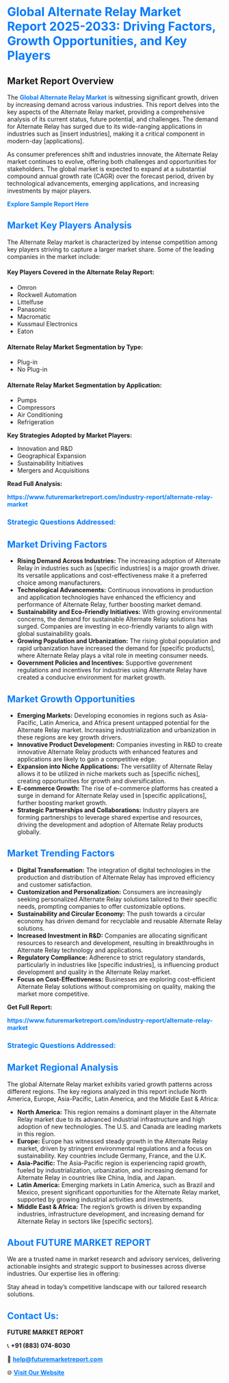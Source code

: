 <h1 style="color: #007BFF;">Global Alternate Relay Market Report 2025-2033: Driving Factors, Growth Opportunities, and Key Players</h1>

<section id="overview">
<h2>Market Report Overview</h2>
<p>The <a href="https://www.futuremarketreport.com/industry-report/alternate-relay-market" style="color: #007BFF; text-decoration: none;"><strong>Global Alternate Relay Market</strong></a> is witnessing significant growth, driven by increasing demand across various industries. This report delves into the key aspects of the Alternate Relay market, providing a comprehensive analysis of its current status, future potential, and challenges. The demand for Alternate Relay has surged due to its wide-ranging applications in industries such as [insert industries], making it a critical component in modern-day [applications].</p>
<p>As consumer preferences shift and industries innovate, the Alternate Relay market continues to evolve, offering both challenges and opportunities for stakeholders. The global market is expected to expand at a substantial compound annual growth rate (CAGR) over the forecast period, driven by technological advancements, emerging applications, and increasing investments by major players.</p>
</section>

<section id="overview">
<p><a href="https://www.futuremarketreport.com/request-sample/reportId=82004" style="color: #007BFF; text-decoration: none;"><strong>Explore Sample Report Here</strong></a></p>
</section>

<section id="key-players">
<h2 style="color: #007BFF;">Market Key Players Analysis</h2>
<p>The Alternate Relay market is characterized by intense competition among key players striving to capture a larger market share. Some of the leading companies in the market include:</p>
<h4>Key Players Covered in the Alternate Relay Report:</h4>
<ul><li>Omron</li><li>Rockwell Automation</li><li>Littelfuse</li><li>Panasonic</li><li>Macromatic</li><li>Kussmaul Electronics</li><li>Eaton</li></ul>
<h4>Alternate Relay Market Segmentation by Type:</h4>
<ul><li>Plug-in</li><li>No Plug-in</li></ul>

<h4>Alternate Relay Market Segmentation by Application:</h4>
<ul><li>Pumps</li><li>Compressors</li><li>Air Conditioning</li><li>Refrigeration</li></ul>
<p><strong>Key Strategies Adopted by Market Players:</strong></p>
<ul>
<li>Innovation and R&D</li>
<li>Geographical Expansion</li>
<li>Sustainability Initiatives</li>
<li>Mergers and Acquisitions</li>
</ul>
</section>

<section>
<p><strong>Read Full Analysis: </strong></p><a href="https://www.futuremarketreport.com/industry-report/alternate-relay-market" style="color: #007BFF; text-decoration: none;"><strong>https://www.futuremarketreport.com/industry-report/alternate-relay-market</strong></a>
<h3 style="color: #007BFF;">Strategic Questions Addressed:</h3>
</section>

<section id="driving-factors">
<h2 style="color: #007BFF;">Market Driving Factors</h2>
<ul>
<li><strong>Rising Demand Across Industries:</strong> The increasing adoption of Alternate Relay in industries such as [specific industries] is a major growth driver. Its versatile applications and cost-effectiveness make it a preferred choice among manufacturers.</li>
<li><strong>Technological Advancements:</strong> Continuous innovations in production and application technologies have enhanced the efficiency and performance of Alternate Relay, further boosting market demand.</li>
<li><strong>Sustainability and Eco-Friendly Initiatives:</strong> With growing environmental concerns, the demand for sustainable Alternate Relay solutions has surged. Companies are investing in eco-friendly variants to align with global sustainability goals.</li>
<li><strong>Growing Population and Urbanization:</strong> The rising global population and rapid urbanization have increased the demand for [specific products], where Alternate Relay plays a vital role in meeting consumer needs.</li>
<li><strong>Government Policies and Incentives:</strong> Supportive government regulations and incentives for industries using Alternate Relay have created a conducive environment for market growth.</li>
</ul>
</section>

<section id="growth-opportunities">
<h2 style="color: #007BFF;">Market Growth Opportunities</h2>
<ul>
<li><strong>Emerging Markets:</strong> Developing economies in regions such as Asia-Pacific, Latin America, and Africa present untapped potential for the Alternate Relay market. Increasing industrialization and urbanization in these regions are key growth drivers.</li>
<li><strong>Innovative Product Development:</strong> Companies investing in R&D to create innovative Alternate Relay products with enhanced features and applications are likely to gain a competitive edge.</li>
<li><strong>Expansion into Niche Applications:</strong> The versatility of Alternate Relay allows it to be utilized in niche markets such as [specific niches], creating opportunities for growth and diversification.</li>
<li><strong>E-commerce Growth:</strong> The rise of e-commerce platforms has created a surge in demand for Alternate Relay used in [specific applications], further boosting market growth.</li>
<li><strong>Strategic Partnerships and Collaborations:</strong> Industry players are forming partnerships to leverage shared expertise and resources, driving the development and adoption of Alternate Relay products globally.</li>
</ul>
</section>

<section id="trending-factors">
<h2 style="color: #007BFF;">Market Trending Factors</h2>
<ul>
<li><strong>Digital Transformation:</strong> The integration of digital technologies in the production and distribution of Alternate Relay has improved efficiency and customer satisfaction.</li>
<li><strong>Customization and Personalization:</strong> Consumers are increasingly seeking personalized Alternate Relay solutions tailored to their specific needs, prompting companies to offer customizable options.</li>
<li><strong>Sustainability and Circular Economy:</strong> The push towards a circular economy has driven demand for recyclable and reusable Alternate Relay solutions.</li>
<li><strong>Increased Investment in R&D:</strong> Companies are allocating significant resources to research and development, resulting in breakthroughs in Alternate Relay technology and applications.</li>
<li><strong>Regulatory Compliance:</strong> Adherence to strict regulatory standards, particularly in industries like [specific industries], is influencing product development and quality in the Alternate Relay market.</li>
<li><strong>Focus on Cost-Effectiveness:</strong> Businesses are exploring cost-efficient Alternate Relay solutions without compromising on quality, making the market more competitive.</li>
</ul>
</section>

<section>
<p><strong>Get Full Report: </strong></p><a href="https://www.futuremarketreport.com/industry-report/alternate-relay-market" style="color: #007BFF; text-decoration: none;"><strong>https://www.futuremarketreport.com/industry-report/alternate-relay-market</strong></a>
<h3 style="color: #007BFF;">Strategic Questions Addressed:</h3>
</section>


<section id="regional-analysis">
<h2 style="color: #007BFF;">Market Regional Analysis</h2>
<p>The global Alternate Relay market exhibits varied growth patterns across different regions. The key regions analyzed in this report include North America, Europe, Asia-Pacific, Latin America, and the Middle East & Africa:</p>
<ul>
<li><strong>North America:</strong> This region remains a dominant player in the Alternate Relay market due to its advanced industrial infrastructure and high adoption of new technologies. The U.S. and Canada are leading markets in this region.</li>
<li><strong>Europe:</strong> Europe has witnessed steady growth in the Alternate Relay market, driven by stringent environmental regulations and a focus on sustainability. Key countries include Germany, France, and the U.K.</li>
<li><strong>Asia-Pacific:</strong> The Asia-Pacific region is experiencing rapid growth, fueled by industrialization, urbanization, and increasing demand for Alternate Relay in countries like China, India, and Japan.</li>
<li><strong>Latin America:</strong> Emerging markets in Latin America, such as Brazil and Mexico, present significant opportunities for the Alternate Relay market, supported by growing industrial activities and investments.</li>
<li><strong>Middle East & Africa:</strong> The region’s growth is driven by expanding industries, infrastructure development, and increasing demand for Alternate Relay in sectors like [specific sectors].</li>
</ul>
</section>

<footer>
<h2 style="color: #007BFF;">About FUTURE MARKET REPORT</h2>
<p>We are a trusted name in market research and advisory services, delivering actionable insights and strategic support to businesses across diverse industries. Our expertise lies in offering:</p>

<p>Stay ahead in today’s competitive landscape with our tailored research solutions.</p>

<h2 style="color: #007BFF;">Contact Us:</h2>
<p><strong>FUTURE MARKET REPORT</strong></p>
<p>📞 <strong>+91 (883) 074-8030</strong></p>
<p>📧 <strong><a href="mailto:help@futuremarketreport.com" style="color: #007BFF;">help@futuremarketreport.com</a></strong></p>
<p>🌐 <strong><a href="https://www.futuremarketreport.com/" style="color: #007BFF;">Visit Our Website</a></strong></p>
</footer>
